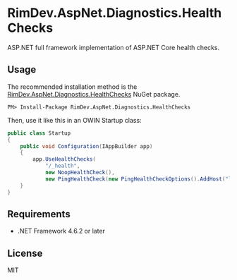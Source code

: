 # RimDev.AspNet.Diagnostics.HealthChecks

ASP.NET full framework implementation of ASP.NET Core health checks.

## Usage

The recommended installation method is the [RimDev.AspNet.Diagnostics.HealthChecks](https://www.nuget.org/packages/RimDev.AspNet.Diagnostics.HealthChecks) NuGet package.

```
PM> Install-Package RimDev.AspNet.Diagnostics.HealthChecks
```

Then, use it like this in an OWIN Startup class:

```csharp
public class Startup
{
    public void Configuration(IAppBuilder app)
    {
        app.UseHealthChecks(
            "/_health",
            new NoopHealthCheck(),
            new PingHealthCheck(new PingHealthCheckOptions().AddHost("localhost", 1000)));
    }
}
```

## Requirements

- .NET Framework 4.6.2 or later

## License

MIT
